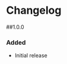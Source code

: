 # Changelog

[//]: <> (Spaces an no spaces on version number lines are for checking regex in unit tests)
##1.0.0

### Added

* Initial release